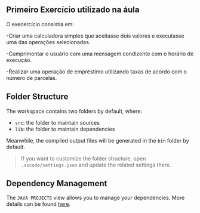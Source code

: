 ## Primeiro Exercício utilizado na áula

O execercício consistia em:

-Criar uma calculadora simples que aceitasse dois valores e executasse uma das operações selecionadas.

-Cumprimentar o usuário com uma mensagem condizente com o horário de execução.

-Realizar uma operação de empréstimo utilizando taxas de acordo com o número de parcelas.

## Folder Structure

The workspace contains two folders by default, where:

- `src`: the folder to maintain sources
- `lib`: the folder to maintain dependencies

Meanwhile, the compiled output files will be generated in the `bin` folder by default.

> If you want to customize the folder structure, open `.vscode/settings.json` and update the related settings there.

## Dependency Management

The `JAVA PROJECTS` view allows you to manage your dependencies. More details can be found [here](https://github.com/microsoft/vscode-java-dependency#manage-dependencies).
